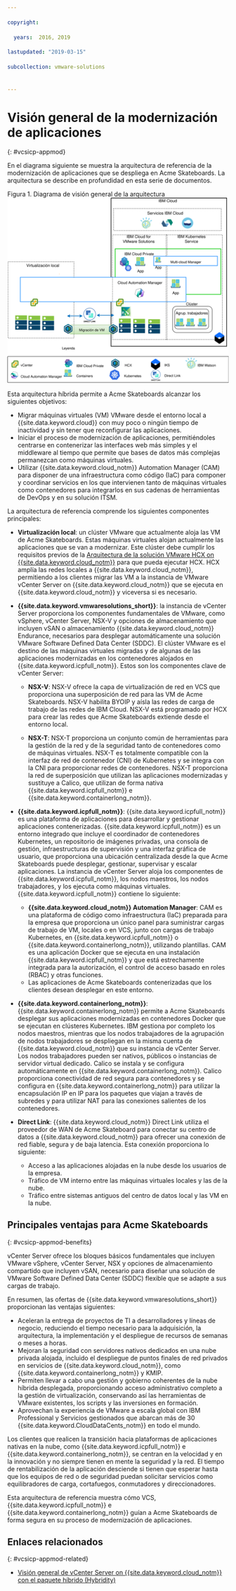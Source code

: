 ```yaml
---

copyright:

  years:  2016, 2019

lastupdated: "2019-03-15"

subcollection: vmware-solutions


---
```


# Visión general de la modernización de aplicaciones
{: #vcsicp-appmod}

En el diagrama siguiente se muestra la arquitectura de referencia de la modernización de aplicaciones que se despliega en Acme Skateboards. La arquitectura se describe en profundidad en esta serie de documentos.

Figura 1. Diagrama de visión general de la arquitectura
![Diagrama de visión general de la arquitectura](vcsicp-arch-overview.svg)

Esta arquitectura híbrida permite a Acme Skateboards alcanzar los siguientes objetivos:
- Migrar máquinas virtuales (VM) VMware desde el entorno local a {{site.data.keyword.cloud}} con muy poco o ningún tiempo de inactividad y sin tener que reconfigurar las aplicaciones.
- Iniciar el proceso de modernización de aplicaciones, permitiéndoles centrarse en contenerizar las interfaces web más simples y el middleware al tiempo que permite que bases de datos más complejas permanezcan como máquinas virtuales.
- Utilizar {{site.data.keyword.cloud_notm}} Automation Manager (CAM) para disponer de una infraestructura como código (IaC) para componer y coordinar servicios en los que intervienen tanto de máquinas virtuales como contenedores para integrarlos en sus cadenas de herramientas de DevOps y en su solución ITSM.

La arquitectura de referencia comprende los siguientes componentes principales:
- **Virtualización local**: un clúster VMware que actualmente aloja las VM de Acme Skateboards. Estas máquinas virtuales alojan actualmente las aplicaciones que se van a modernizar. Este clúster debe cumplir los requisitos previos de la
[Arquitectura de la solución VMware HCX on {{site.data.keyword.cloud_notm}}](/docs/services/vmwaresolutions/services?topic=vmware-solutions-hcx-archi-intro#hcx-archi-intro) para que pueda ejecutar HCX. HCX amplía las redes locales a {{site.data.keyword.cloud_notm}}, permitiendo a los clientes migrar las VM a la instancia de VMware vCenter Server on {{site.data.keyword.cloud_notm}} que se ejecuta en {{site.data.keyword.cloud_notm}} y viceversa si es necesario.

- **{{site.data.keyword.vmwaresolutions_short}}**: la instancia de vCenter Server proporciona los componentes fundamentales de VMware, como vSphere, vCenter Server, NSX-V y opciones de almacenamiento que incluyen vSAN o almacenamiento {{site.data.keyword.cloud_notm}} Endurance, necesarios para desplegar automáticamente una solución VMware Software Defined Data Center (SDDC). El clúster VMware es el destino de las máquinas virtuales migradas y de algunas de las aplicaciones modernizadas en los contenedores alojados en {{site.data.keyword.icpfull_notm}}. Estos son los componentes clave de vCenter Server:
    - **NSX-V**: NSX-V ofrece la capa de virtualización de red en VCS que proporciona una superposición de red para las VM de Acme Skateboards. NSX-V habilita BYOIP y aísla las redes de carga de trabajo de las redes de IBM Cloud. NSX-V está programado por HCX para crear las redes que Acme Skateboards extiende desde el entorno local.

    - **NSX-T**: NSX-T proporciona un conjunto común de herramientas para la gestión de la red y de la seguridad tanto de contenedores como de máquinas virtuales. NSX-T es totalmente compatible con la interfaz de red de contenedor (CNI) de Kubernetes y se integra con la CNI para proporcionar redes de contenedores. NSX-T proporciona la red de superposición que utilizan las aplicaciones modernizadas y sustituye a Calico, que utilizan de forma nativa {{site.data.keyword.icpfull_notm}} e {{site.data.keyword.containerlong_notm}}.

- **{{site.data.keyword.icpfull_notm}}**: {{site.data.keyword.icpfull_notm}} es una plataforma de aplicaciones para desarrollar y gestionar aplicaciones contenerizadas. {{site.data.keyword.icpfull_notm}} es un entorno integrado que incluye el coordinador de contenedores Kubernetes, un repositorio de imágenes privadas, una consola de gestión, infraestructuras de supervisión y una interfaz gráfica de usuario, que proporciona una ubicación centralizada desde la que Acme Skateboards puede desplegar, gestionar, supervisar y escalar aplicaciones. La instancia de vCenter Server aloja los componentes de {{site.data.keyword.icpfull_notm}}, los nodos maestros, los nodos trabajadores, y los ejecuta como máquinas virtuales. {{site.data.keyword.icpfull_notm}} contiene lo siguiente:
    - **{{site.data.keyword.cloud_notm}} Automation Manager**: CAM es una plataforma de código como infraestructura (IaC) preparada para la empresa que proporciona un único panel para suministrar cargas de trabajo de VM, locales o en VCS, junto con cargas de trabajo Kubernetes, en {{site.data.keyword.icpfull_notm}} o {{site.data.keyword.containerlong_notm}}, utilizando plantillas. CAM es una aplicación Docker que se ejecuta en una instalación {{site.data.keyword.icpfull_notm}} y que está estrechamente integrada para la autorización, el control de acceso basado en roles (RBAC) y otras funciones.
    - Las aplicaciones de Acme Skateboards contenerizadas que los clientes desean desplegar en este entorno.

- **{{site.data.keyword.containerlong_notm}}**: {{site.data.keyword.containerlong_notm}} permite a Acme Skateboards desplegar sus aplicaciones modernizadas en contenedores Docker que se ejecutan en clústeres Kubernetes. IBM gestiona por completo los nodos maestros, mientras que los nodos trabajadores de la agrupación de nodos trabajadores se despliegan en la misma cuenta de {{site.data.keyword.cloud_notm}} que su instancia de vCenter Server. Los nodos trabajadores pueden ser nativos, públicos o instancias de servidor virtual dedicado. Calico se instala y se configura automáticamente en {{site.data.keyword.containerlong_notm}}. Calico proporciona conectividad de red segura para contenedores y se configura en {{site.data.keyword.containerlong_notm}} para utilizar la encapsulación IP en IP para los paquetes que viajan a través de subredes y para utilizar NAT para las conexiones salientes de los contenedores.

- **Direct Link**: {{site.data.keyword.cloud_notm}} Direct Link utiliza el proveedor de WAN de Acme Skateboard para conectar su centro de datos a {{site.data.keyword.cloud_notm}} para ofrecer una conexión de red fiable, segura y de baja latencia. Esta conexión proporciona lo siguiente:
    - Acceso a las aplicaciones alojadas en la nube desde los usuarios de la empresa.
    - Tráfico de VM interno entre las máquinas virtuales locales y las de la nube.
    - Tráfico entre sistemas antiguos del centro de datos local y las VM en la nube.

## Principales ventajas para Acme Skateboards
{: #vcsicp-appmod-benefits}

vCenter Server ofrece los bloques básicos fundamentales que incluyen VMware vSphere, vCenter Server, NSX y opciones de almacenamiento compartido que incluyen vSAN, necesario para diseñar una solución de VMware Software Defined Data Center (SDDC) flexible que se adapte a sus cargas de trabajo.

En resumen, las ofertas de {{site.data.keyword.vmwaresolutions_short}} proporcionan las ventajas siguientes:

* Aceleran la entrega de proyectos de TI a desarrolladores y líneas de negocio, reduciendo el tiempo necesario para la adquisición, la arquitectura, la implementación y el despliegue de recursos de semanas o meses a horas.
* Mejoran la seguridad con servidores nativos dedicados en una nube privada alojada, incluido el despliegue de puntos finales de red privados en servicios de {{site.data.keyword.cloud_notm}}, como {{site.data.keyword.containerlong_notm}} y KMIP.
* Permiten llevar a cabo una gestión y gobierno coherentes de la nube híbrida desplegada, proporcionando acceso administrativo completo a la gestión de virtualización, conservando así las herramientas de VMware existentes, los scripts y las inversiones en formación.
* Aprovechan la experiencia de VMware a escala global con IBM Professional y Servicios gestionados que abarcan más de 30 {{site.data.keyword.CloudDataCents_notm}} en todo el mundo.

Los clientes que realicen la transición hacia plataformas de aplicaciones nativas en la nube, como {{site.data.keyword.icpfull_notm}} e {{site.data.keyword.containerlong_notm}}, se centran en la velocidad y en la innovación y no siempre tienen en mente la seguridad y la red. El tiempo de rentabilización de la aplicación desciende si tienen que esperar hasta que los equipos de red o de seguridad puedan solicitar servicios como equilibradores de carga, cortafuegos, conmutadores y direccionadores.

Esta arquitectura de referencia muestra cómo VCS, {{site.data.keyword.icpfull_notm}} e {{site.data.keyword.containerlong_notm}} guían a Acme Skateboards de forma segura en su proceso de modernización de aplicaciones.

## Enlaces relacionados
{: #vcsicp-appmod-related}

* [Visión general de vCenter Server on {{site.data.keyword.cloud_notm}} con el paquete híbrido (Hybridity)](/docs/services/vmwaresolutions/archiref/vcs?topic=vmware-solutions-vcs-hybridity-intro)
